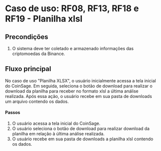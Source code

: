 # Caso de uso: **RF08, RF13, RF18 e RF19 - Planilha xlsl**

## Precondições

1. O sistema deve ter coletado e armazenado informações das criptomoedas da Binance.


## Fluxo principal

No caso de uso "Planilha XLSX", o usuário inicialmente acessa a tela inicial do CoinSage. Em seguida, seleciona o botão de download para realizar o download da planilha para receber no formato xlsl a última análise realizada. Após essa ação, o usuário recebe em sua pasta de downloads um arquivo contendo os dados.

#### Passos

1. O usuário acessa a tela inicial do CoinSage.
2. O usuário seleciona o botão de download para realizar download da planilha em relação à última análise realizada.
3. O usuário recebe em sua pasta de downloads a planilha xlsl contendo os dados.
